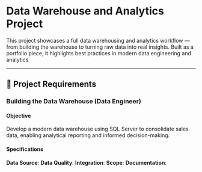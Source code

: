 # Data Warehouse and Analytics Project
This project showcases a full data warehousing and analytics workflow — from building the warehouse to turning raw data into real insights. Built as a portfolio piece, it highlights best practices in modern data engineering and analytics

---

## 🚀 Project Requirements

### Building the Data Warehouse (Data Engineer)

#### Objective
Develop a modern data warehouse using SQL Server to consolidate sales data, enabling analytical reporting and informed decision-making.

#### Specifications
**Data Source**:
**Data Quality**:
**Integration**:
**Scope**:
**Documentation**:
